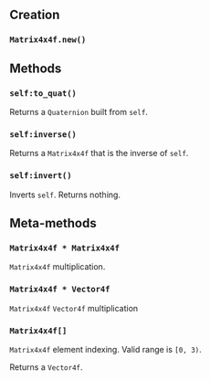 ## Creation
### `Matrix4x4f.new()`

## Methods

### `self:to_quat()` 
Returns a `Quaternion` built from `self`.

### `self:inverse()`
Returns a `Matrix4x4f` that is the inverse of `self`.

### `self:invert()`
Inverts `self`. Returns nothing.

## Meta-methods

### `Matrix4x4f * Matrix4x4f`
`Matrix4x4f` multiplication.

### `Matrix4x4f * Vector4f`
`Matrix4x4f` `Vector4f` multiplication

### `Matrix4x4f[]`
`Matrix4x4f` element indexing. Valid range is `[0, 3)`.

Returns a `Vector4f`.